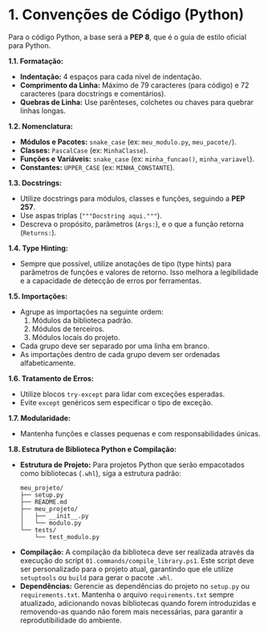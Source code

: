 # 1. Convenções de Código (Python)

Para o código Python, a base será a **PEP 8**, que é o guia de estilo oficial para Python.

**1.1. Formatação:**
- **Indentação:** 4 espaços para cada nível de indentação.
- **Comprimento da Linha:** Máximo de 79 caracteres (para código) e 72 caracteres (para docstrings e comentários).
- **Quebras de Linha:** Use parênteses, colchetes ou chaves para quebrar linhas longas.

**1.2. Nomenclatura:**
- **Módulos e Pacotes:** `snake_case` (ex: `meu_modulo.py`, `meu_pacote/`).
- **Classes:** `PascalCase` (ex: `MinhaClasse`).
- **Funções e Variáveis:** `snake_case` (ex: `minha_funcao()`, `minha_variavel`).
- **Constantes:** `UPPER_CASE` (ex: `MINHA_CONSTANTE`).

**1.3. Docstrings:**
- Utilize docstrings para módulos, classes e funções, seguindo a **PEP 257**.
- Use aspas triplas (`"""Docstring aqui."""`).
- Descreva o propósito, parâmetros (`Args:`), e o que a função retorna (`Returns:`).

**1.4. Type Hinting:**
- Sempre que possível, utilize anotações de tipo (type hints) para parâmetros de funções e valores de retorno. Isso melhora a legibilidade e a capacidade de detecção de erros por ferramentas.

**1.5. Importações:**
- Agrupe as importações na seguinte ordem:
    1.  Módulos da biblioteca padrão.
    2.  Módulos de terceiros.
    3.  Módulos locais do projeto.
- Cada grupo deve ser separado por uma linha em branco.
- As importações dentro de cada grupo devem ser ordenadas alfabeticamente.

**1.6. Tratamento de Erros:**
- Utilize blocos `try-except` para lidar com exceções esperadas.
- Evite `except` genéricos sem especificar o tipo de exceção.

**1.7. Modularidade:**
- Mantenha funções e classes pequenas e com responsabilidades únicas.

**1.8. Estrutura de Biblioteca Python e Compilação:**
- **Estrutura de Projeto:** Para projetos Python que serão empacotados como bibliotecas (`.whl`), siga a estrutura padrão:
  ```
  meu_projeto/
  ├── setup.py
  ├── README.md
  ├── meu_projeto/
  │   ├── __init__.py
  │   └── modulo.py
  └── tests/
      └── test_modulo.py
  ```
- **Compilação:** A compilação da biblioteca deve ser realizada através da execução do script `01.commands/compile_library.ps1`. Este script deve ser personalizado para o projeto atual, garantindo que ele utilize `setuptools` ou `build` para gerar o pacote `.whl`.
- **Dependências:** Gerencie as dependências do projeto no `setup.py` ou `requirements.txt`. Mantenha o arquivo `requirements.txt` sempre atualizado, adicionando novas bibliotecas quando forem introduzidas e removendo-as quando não forem mais necessárias, para garantir a reprodutibilidade do ambiente.